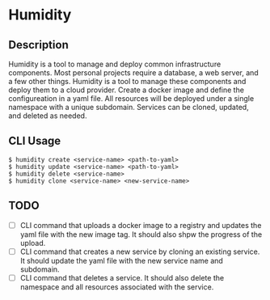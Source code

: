 # Humidity 

## Description
Humidity is a tool to manage and deploy common infrastructure components. Most personal projects require a database, a web server, and a few other things. Humidity is a tool to manage these components and deploy them to a cloud provider. Create a docker image and define the configureation in a yaml file. All resources will be deployed under a single namespace with a unique subdomain. Services can be cloned, updated, and deleted as needed.

## CLI Usage
```
$ humidity create <service-name> <path-to-yaml>
$ humidity update <service-name> <path-to-yaml>
$ humidity delete <service-name>
$ humidity clone <service-name> <new-service-name>
```

## TODO
- [ ] CLI command that uploads a docker image to a registry and updates the yaml file with the new image tag. It should also shpw the progress of the upload.
- [ ] CLI command that creates a new service by cloning an existing service. It should update the yaml file with the new service name and subdomain.
- [ ] CLI command that deletes a service. It should also delete the namespace and all resources associated with the service.